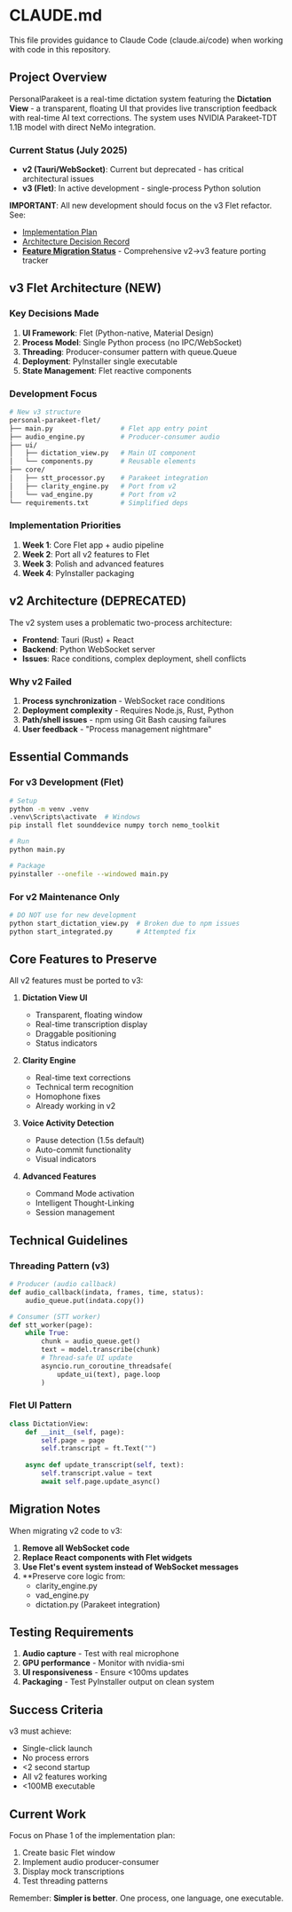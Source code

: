 # CLAUDE.md

This file provides guidance to Claude Code (claude.ai/code) when working with code in this repository.

## Project Overview

PersonalParakeet is a real-time dictation system featuring the **Dictation View** - a transparent, floating UI that provides live transcription feedback with real-time AI text corrections. The system uses NVIDIA Parakeet-TDT 1.1B model with direct NeMo integration.

### Current Status (July 2025)
- **v2 (Tauri/WebSocket)**: Current but deprecated - has critical architectural issues
- **v3 (Flet)**: In active development - single-process Python solution

**IMPORTANT**: All new development should focus on the v3 Flet refactor. See:
- [Implementation Plan](docs/Flet_Refactor_Implementation_Plan.md)
- [Architecture Decision Record](docs/Architecture_Decision_Record_Flet.md)
- [**Feature Migration Status**](@docs/V3_FEATURE_MIGRATION_STATUS.md) - Comprehensive v2→v3 feature porting tracker

## v3 Flet Architecture (NEW)

### Key Decisions Made
1. **UI Framework**: Flet (Python-native, Material Design)
2. **Process Model**: Single Python process (no IPC/WebSocket)
3. **Threading**: Producer-consumer pattern with queue.Queue
4. **Deployment**: PyInstaller single executable
5. **State Management**: Flet reactive components

### Development Focus
```bash
# New v3 structure
personal-parakeet-flet/
├── main.py                 # Flet app entry point
├── audio_engine.py         # Producer-consumer audio
├── ui/
│   ├── dictation_view.py   # Main UI component
│   └── components.py       # Reusable elements
├── core/
│   ├── stt_processor.py    # Parakeet integration
│   ├── clarity_engine.py   # Port from v2
│   └── vad_engine.py       # Port from v2
└── requirements.txt        # Simplified deps
```

### Implementation Priorities
1. **Week 1**: Core Flet app + audio pipeline
2. **Week 2**: Port all v2 features to Flet
3. **Week 3**: Polish and advanced features  
4. **Week 4**: PyInstaller packaging

## v2 Architecture (DEPRECATED)

The v2 system uses a problematic two-process architecture:
- **Frontend**: Tauri (Rust) + React
- **Backend**: Python WebSocket server
- **Issues**: Race conditions, complex deployment, shell conflicts

### Why v2 Failed
1. **Process synchronization** - WebSocket race conditions
2. **Deployment complexity** - Requires Node.js, Rust, Python
3. **Path/shell issues** - npm using Git Bash causing failures
4. **User feedback** - "Process management nightmare"

## Essential Commands

### For v3 Development (Flet)
```bash
# Setup
python -m venv .venv
.venv\Scripts\activate  # Windows
pip install flet sounddevice numpy torch nemo_toolkit

# Run
python main.py

# Package
pyinstaller --onefile --windowed main.py
```

### For v2 Maintenance Only
```bash
# DO NOT use for new development
python start_dictation_view.py  # Broken due to npm issues
python start_integrated.py      # Attempted fix
```

## Core Features to Preserve

All v2 features must be ported to v3:

1. **Dictation View UI**
   - Transparent, floating window
   - Real-time transcription display
   - Draggable positioning
   - Status indicators

2. **Clarity Engine**
   - Real-time text corrections
   - Technical term recognition
   - Homophone fixes
   - Already working in v2

3. **Voice Activity Detection**
   - Pause detection (1.5s default)
   - Auto-commit functionality
   - Visual indicators

4. **Advanced Features**
   - Command Mode activation
   - Intelligent Thought-Linking
   - Session management

## Technical Guidelines

### Threading Pattern (v3)
```python
# Producer (audio callback)
def audio_callback(indata, frames, time, status):
    audio_queue.put(indata.copy())

# Consumer (STT worker)
def stt_worker(page):
    while True:
        chunk = audio_queue.get()
        text = model.transcribe(chunk)
        # Thread-safe UI update
        asyncio.run_coroutine_threadsafe(
            update_ui(text), page.loop
        )
```

### Flet UI Pattern
```python
class DictationView:
    def __init__(self, page):
        self.page = page
        self.transcript = ft.Text("")
        
    async def update_transcript(self, text):
        self.transcript.value = text
        await self.page.update_async()
```

## Migration Notes

When migrating v2 code to v3:
1. **Remove all WebSocket code**
2. **Replace React components with Flet widgets**
3. **Use Flet's event system instead of WebSocket messages**
4. **Preserve core logic from:
   - clarity_engine.py
   - vad_engine.py  
   - dictation.py (Parakeet integration)

## Testing Requirements

1. **Audio capture** - Test with real microphone
2. **GPU performance** - Monitor with nvidia-smi
3. **UI responsiveness** - Ensure <100ms updates
4. **Packaging** - Test PyInstaller output on clean system

## Success Criteria

v3 must achieve:
- Single-click launch
- No process errors
- <2 second startup
- All v2 features working
- <100MB executable

## Current Work

Focus on Phase 1 of the implementation plan:
1. Create basic Flet window
2. Implement audio producer-consumer
3. Display mock transcriptions
4. Test threading patterns

Remember: **Simpler is better**. One process, one language, one executable.